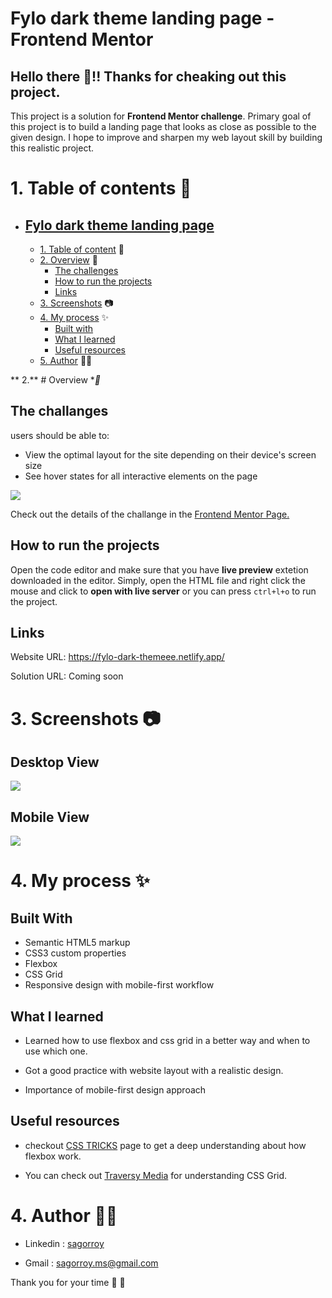 # **Fylo dark theme landing page - Frontend Mentor**

## Hello there 👋!! Thanks for cheaking out this project.

This project is a solution for **Frontend Mentor challenge**. Primary goal of this project is to build a landing page that looks as close as possible to the given design. I hope to improve and sharpen my web layout skill by building this realistic project.

# **1. Table of contents 📝**

- ## [Fylo dark theme landing page](#fylo)
  - [1. Table of content](#table-of-content) 📝
  - [2. Overview](#overview) 🎯
    - [The challenges](#the-challenges)
    - [How to run the projects](#how-to-run-the-projects)
    - [Links](#links)
  - [3. Screenshots](#screenshots) 📷
  - [4. My process](#my-process) ✨
    - [Built with](#built-with)
    - [What I learned](#what-i-learned)
    - [Useful resources](#useful-resources)
  - [5. Author](#author) 🙋🏻


** 2.** # Overview **🎯*

## The challanges

users should be able to:

- View the optimal layout for the site depending on their device's screen size
- See hover states for all interactive elements on the page

![](./images/desktop-preview.jpg)

Check out the details of the challange in the [Frontend Mentor Page.](https://www.frontendmentor.io/challenges/fylo-dark-theme-landing-page-5ca5f2d21e82137ec91a50fd)

## How to run the projects

Open the code editor and make sure that you have **live preview** extetion downloaded in the editor. Simply, open the HTML file and right click the mouse and click to **open with live server** or you can press `ctrl+l+o` to run the project.

## Links

Website URL: <https://fylo-dark-themeee.netlify.app/>

Solution URL: Coming soon

# **3. Screenshots 📷**

## Desktop View

![](./images/screenshot/fylo-desktopView.png)

## Mobile View

![](./images/screenshot/fylo-mobileView.png)

# **4. My process ✨**

## Built With

- Semantic HTML5 markup
- CSS3 custom properties
- Flexbox
- CSS Grid
- Responsive design with mobile-first workflow

## What I learned

- Learned how to use flexbox and css grid in a better way and when to use which one.

- Got a good practice with website layout with a realistic design.

- Importance of mobile-first design approach

## Useful resources

- checkout [CSS TRICKS](https://css-tricks.com/snippets/css/a-guide-to-flexbox/) page to get a deep understanding about how flexbox work.

- You can check out [Traversy Media](https://www.youtube.com/watch?v=0xMQfnTU6oo&t=79s) for understanding CSS Grid.

# **4. Author 🙋🏻**

- Linkedin : [sagorroy](https://www.linkedin.com/in/sagorroy/)

- Gmail : <sagorroy.ms@gmail.com>

Thank you for your time 🙂 🙂
